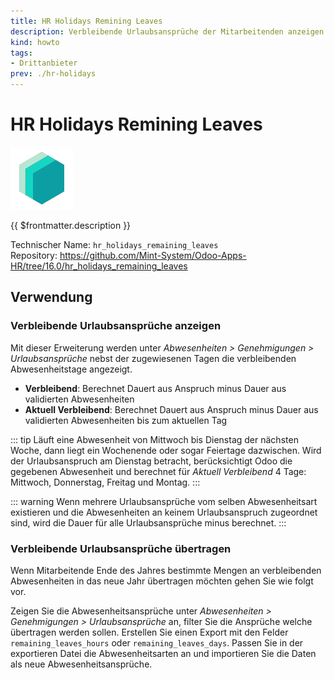 ```yaml
---
title: HR Holidays Remining Leaves
description: Verbleibende Urlaubsansprüche der Mitarbeitenden anzeigen.
kind: howto
tags:
- Drittanbieter
prev: ./hr-holidays
---
```

# HR Holidays Remining Leaves
![icon_oms_box](attachments/icons_odoo_mint_system.png)

{{ $frontmatter.description }}

Technischer Name: `hr_holidays_remaining_leaves`\
Repository: <https://github.com/Mint-System/Odoo-Apps-HR/tree/16.0/hr_holidays_remaining_leaves>

## Verwendung

### Verbleibende Urlaubsansprüche anzeigen

Mit dieser Erweiterung werden unter *Abwesenheiten > Genehmigungen > Urlaubsansprüche* nebst der zugewiesenen Tagen die verbleibenden Abwesenheitstage angezeigt.

* **Verbleibend**: Berechnet Dauert aus Anspruch minus Dauer aus validierten Abwesenheiten
* **Aktuell Verbleibend**:  Berechnet Dauert aus Anspruch minus Dauer aus validierten Abwesenheiten bis zum aktuellen Tag

::: tip
Läuft eine Abwesenheit von Mittwoch bis Dienstag der nächsten Woche, dann liegt ein Wochenende oder sogar Feiertage dazwischen. Wird der Urlaubsanspruch am Dienstag betracht, berücksichtigt Odoo die gegebenen Abwesenheit und berechnet für *Aktuell Verbleibend* 4 Tage: Mittwoch, Donnerstag, Freitag und Montag.
:::

::: warning
Wenn mehrere Urlaubsansprüche vom selben Abwesenheitsart existieren und die Abwesenheiten an keinem Urlaubsanspruch zugeordnet sind, wird die Dauer für alle Urlaubsansprüche minus berechnet.
:::

### Verbleibende Urlaubsansprüche übertragen

Wenn Mitarbeitende Ende des Jahres bestimmte Mengen an verbleibenden Abwesenheiten in das neue Jahr übertragen möchten gehen Sie wie folgt vor.

Zeigen Sie die Abwesenheitsansprüche unter *Abwesenheiten > Genehmigungen > Urlaubsansprüche* an, filter Sie die Ansprüche welche übertragen werden sollen. Erstellen Sie einen Export mit den Felder `remaining_leaves_hours` oder `remaining_leaves_days`. Passen Sie in der exportieren Datei die Abwesenheitsarten an und importieren Sie die Daten als neue Abwesenheitsansprüche.
